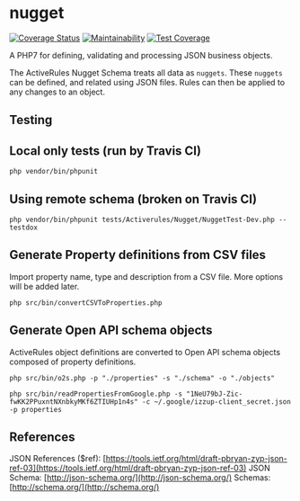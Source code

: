 # nugget
[![Coverage Status](https://coveralls.io/repos/github/bwinkers/nugget/badge.svg?branch=master)](https://coveralls.io/github/bwinkers/nugget?branch=master)
[![Maintainability](https://api.codeclimate.com/v1/badges/aa0a4d97bb3af8d0a7a6/maintainability)](https://codeclimate.com/github/bwinkers/nugget/maintainability)
[![Test Coverage](https://api.codeclimate.com/v1/badges/aa0a4d97bb3af8d0a7a6/test_coverage)](https://codeclimate.com/github/bwinkers/nugget/test_coverage)

A PHP7 for defining, validating and processing JSON business objects.

The ActiveRules Nugget Schema treats all data as `nuggets`.
These `nuggets` can be defined, and related using JSON files.
Rules can then be applied to any changes to an object.

## Testing 

## Local only tests (run by Travis CI)

```php vendor/bin/phpunit```

## Using remote schema (broken on Travis CI)

```php vendor/bin/phpunit tests/Activerules/Nugget/NuggetTest-Dev.php --testdox```

## Generate Property definitions from CSV files

Import property name, type and description from a CSV file.
More options will be added later.

```
php src/bin/convertCSVToProperties.php
```

## Generate Open API schema objects

ActiveRules object definitions are converted to Open API schema objects composed of property definitions.

```
php src/bin/o2s.php -p "./properties" -s "./schema" -o "./objects"
```

```
php src/bin/readPropertiesFromGoogle.php -s "1NeU79bJ-Zic-fwKK2PPuxntNXnbkyMKf6ZTIUHp1n4s" -c ~/.google/izzup-client_secret.json -p properties
```

## References
JSON References ($ref): [https://tools.ietf.org/html/draft-pbryan-zyp-json-ref-03](https://tools.ietf.org/html/draft-pbryan-zyp-json-ref-03)
JSON Schema: [http://json-schema.org/](http://json-schema.org/)
Schemas: [http://schema.org/](http://schema.org/)